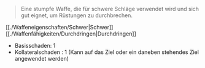 >Eine stumpfe Waffe, die für schwere Schläge verwendet wird und sich gut eignet, um Rüstungen zu durchbrechen.  
  
[[./Waffeneigenschaften/Schwer|Schwer]] [[./Waffenfähigkeiten/Durchdringen|Durchdringen]]  
  
- Basisschaden: 1  
- Kollateralschaden : 1 (Kann auf das Ziel oder ein daneben stehendes Ziel angewendet werden)